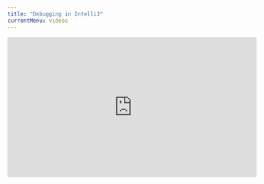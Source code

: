 ```yaml
---
title: "Debugging in IntelliJ"
currentMenu: videos
---
```


<div class="youtube-wrapper"><iframe width="560" height="315" src="https://www.youtube.com/embed/1bCgzjatcr4" frameborder="0" allowfullscreen></iframe></div>
